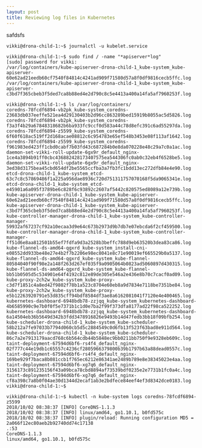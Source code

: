 ```yaml
---
layout: post
title: Reviewing log files in Kubernetes
---
```


safdsfs

<!--kg-card-begin: code-->

    vikki@drona-child-1:~$ journalctl -u kubelet.service

<!--kg-card-end: code--><!--kg-card-begin: code-->

    vikki@drona-child-1:~$ sudo find / -name "*apiserver*log"
    [sudo] password for vikki: 
    /var/log/containers/kube-apiserver-drona-child-1_kube-system_kube-apiserver-60e62ad21eedb60cf7540f84814c4241ad909f71580d57a8f0df9816cecb5ffc.log
    /var/log/containers/kube-apiserver-drona-child-1_kube-system_kube-apiserver-c3bd7f365cbeb3f5ded7ca8b88ed4e2d790c8c5e4413a400a14fa5af7960253f.log

<!--kg-card-end: code--><!--kg-card-begin: code-->

    vikki@drona-child-1:~$ ls /var/log/containers/
    coredns-78fcdf6894-vb2pk_kube-system_coredns-23683db037eeffe521ea4d29130403b2d96cc863289bed15919b8055ac5d5826.log
    coredns-78fcdf6894-vb2pk_kube-system_coredns-f3a3f4b29a67848318682b6ba933fc9ccf0d583a44c78d8efc391c6ad55297da.log
    coredns-78fcdf6894-z5599_kube-system_coredns-6f60f618ac519ff2d168acae08812c6c954783e65ef548b3453e08f113af1642.log
    coredns-78fcdf6894-z5599_kube-system_coredns-f961983ed423ff1cbd0cabf7b03fd43c687284b0e8da070228e48c29a7c0a1ac.log
    daemon-set-vikki-roll-update-6gx9r_default_nginx-1ce4a3894b91ff0cbc436882428173407575ea544306fc0ab0c32eb4f6528be5.log
    daemon-set-vikki-roll-update-6gx9r_default_nginx-3ed38d3175bea45cbd654df2be5565ccfba3a7fb3fc1bdd13ec272dfb84e4e90.log
    etcd-drona-child-1_kube-system_etcd-63c7c8c57869486f1a225a956dae8936c720d751311757070168f5da9065341e.log
    etcd-drona-child-1_kube-system_etcd-e45901a6a095f3789be6c828f6c93892c2607af5442c820575ed8089a12e739b.log
    kube-apiserver-drona-child-1_kube-system_kube-apiserver-60e62ad21eedb60cf7540f84814c4241ad909f71580d57a8f0df9816cecb5ffc.log
    kube-apiserver-drona-child-1_kube-system_kube-apiserver-c3bd7f365cbeb3f5ded7ca8b88ed4e2d790c8c5e4413a400a14fa5af7960253f.log
    kube-controller-manager-drona-child-1_kube-system_kube-controller-manager-59932af67237cf92a10ecaa3d9e64c673b2973d9b7db7e07ebcda6f2cf459500.log
    kube-controller-manager-drona-child-1_kube-system_kube-controller-manager-ff51d6e8aa812501b55ef7fdfa9d3a2528b3beffc788d9eb63520b3dea83ca86.log
    kube-flannel-ds-amd64-qgxrd_kube-system_install-cni-e08552dd933be48e27e4b2f7b2206e98ec8041e8c71e90019ef665529b0a5137.log
    kube-flannel-ds-amd64-qgxrd_kube-system_kube-flannel-80584040f90f98e2a148f263d267ef035f9a0905064b0823ad5060897d430315.log
    kube-flannel-ds-amd64-qgxrd_kube-system_kube-flannel-bb51b0505d5c534901e64f4192c812e89de305e546a2e436e8b70c7cacf0ad09.log
    kube-proxy-2ch2w_kube-system_kube-proxy-c3d7f1851c4a8ed42f9802f78b1a523c8704e60eb8a9d7834e7118be7351be84.log
    kube-proxy-2ch2w_kube-system_kube-proxy-e5b12263920791e53d835cff94bdf8584df3ae8a6162081041f7120e4e400465.log
    kubernetes-dashboard-6948bdb78-zzjqq_kube-system_kubernetes-dashboard-4b6585990c9e7b0f0f5e7371b1c1d0e7ba2f99f373dfa8177ad22f98ca522252.log
    kubernetes-dashboard-6948bdb78-zzjqq_kube-system_kubernetes-dashboard-6a14504eb36b5649d342b3fdd3478916826e9493b14d47fedb3bb18f09bfb254.log
    kube-scheduler-drona-child-1_kube-system_kube-scheduler-58b212a7fe97033b7794d060cb5d5c2884549c0d6fb13f523f63bad8e911d564.log
    kube-scheduler-drona-child-1_kube-system_kube-scheduler-86c7a2e7913179aacd768c6b564cdb44b5848ec9bb0211bb750f9e9328eb609c.log
    taint-deployment-67594d6bf6-rs4f4_default_nginx-02f777c44e19db1c65557c4236cf2805966379800b39b1797b63a88dead0557c.log
    taint-deployment-67594d6bf6-rs4f4_default_nginx-169be929f7baca8b081ccb1f765ec6212e86341ae2489b789e8e38345023e4aa.log
    taint-deployment-67594d6bf6-xg7q6_default_nginx-3156173c891235156f43a09bca78cbd8894af73539bdf0235e2e7731b1fc0a4c.log
    taint-deployment-67594d6bf6-xg7q6_default_nginx-cf8a398c7a8b0f04ae30d1344d2ecaf1ab3e2bdfece84eef4ef3d8342dce0183.log
    vikki@drona-child-1:~$ 

<!--kg-card-end: code--><!--kg-card-begin: code-->

    vikki@drona-child-1:~$ kubectl -n kube-system logs coredns-78fcdf6894-z5599
    2018/10/02 08:38:37 [INFO] CoreDNS-1.1.3
    2018/10/02 08:38:37 [INFO] linux/amd64, go1.10.1, b0fd575c
    2018/10/02 08:38:37 [INFO] plugin/reload: Running configuration MD5 = 2a066f12ec80aeb2b92740dd74c17138
    .:53
    CoreDNS-1.1.3
    linux/amd64, go1.10.1, b0fd575c

<!--kg-card-end: code-->